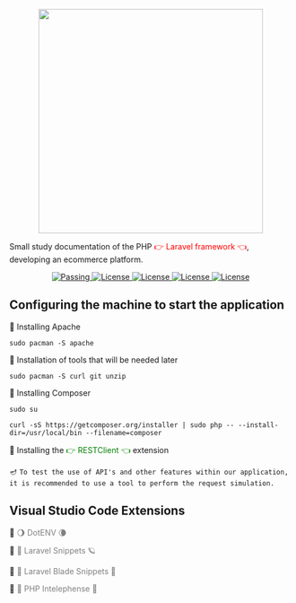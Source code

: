 <style>
    .extensions-link {
        text-decoration: none;
    }

    .gray {
        color: gray;
    }

    .green {
        color: green;
    }

    .red {
        color: red;
    }
</style>

<p align="center"><img src="https://res.cloudinary.com/dtfbvvkyp/image/upload/v1566331377/laravel-logolockup-cmyk-red.svg" width="400"></p>

Small study documentation of the PHP <a href="https://laravel.com/" class="extensions-link red">👉 Laravel framework 👈</a>, developing an ecommerce platform.

<p align="center">
    <a href="#">
        <img alt="Passing" src="https://img.shields.io/circleci/build/github/MagicalStrangeQuark/ecommerce-laravel">
    </a>
    <a href="https://opensource.org/licenses/MIT">
        <img alt="License" src="https://img.shields.io/badge/License-MIT-yellow.svg">
    </a>
    <a href="#">
        <img alt="License" src="https://img.shields.io/github/languages/count/MagicalStrangeQuark/ecommerce-laravel">
    </a>
    <a href="#">
        <img alt="License" src="https://img.shields.io/github/last-commit/MagicalStrangeQuark/ecommerce-laravel">
    </a>
    <a href="#">
        <img alt="License" src="https://img.shields.io/github/followers/MagicalStrangeQuark?style=social">
    </a>
</p>

## Configuring the machine to start the application

🔏 Installing Apache

   `sudo pacman -S apache`

🔏  Installation of tools that will be needed later

   `sudo pacman -S curl git unzip`

🔏  Installing Composer

   `sudo su`

   `curl -sS https://getcomposer.org/installer | sudo php -- --install-dir=/usr/local/bin --filename=composer`

🔏  Installing the  <a href="https://addons.mozilla.org/pt-BR/firefox/addon/restclient" class="extensions-link green">👉 RESTClient 👈</a> extension

   🪔 `To test the use of API's and other features within our application, it is recommended to use a tool to perform the request simulation.`

## Visual Studio Code Extensions

🦝 <a href="https://marketplace.visualstudio.com/items?itemName=mikestead.dotenv" class="extensions-link gray">🌖 DotENV 🌘</a>

🦝 <a href="https://marketplace.visualstudio.com/items?itemName=onecentlin.laravel5-snippets" class="extensions-link gray">💐 Laravel Snippets 🪐</a>

🦝 <a href="https://marketplace.visualstudio.com/items?itemName=onecentlin.laravel-blade" class="extensions-link gray">🌾 Laravel Blade Snippets 🌚 </a>

🦝 <a href="https://marketplace.visualstudio.com/items?itemName=bmewburn.vscode-intelephense-client" class="extensions-link gray">💫 PHP Intelephense 🌻</a>